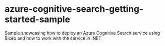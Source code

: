# azure-cognitive-search-getting-started-sample
Sample showcasing how to deploy an Azure Cognitive Search service using Bicep and how to work with the service in .NET
